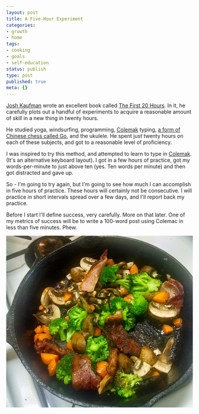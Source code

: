 ```yaml
---
layout: post
title: A Five-Hour Experiment
categories:
- growth
- home
tags:
- cooking
- goals
- self-education
status: publish
type: post
published: true
meta: {}
---
```




[Josh Kaufman](http://joshkaufman.net/) wrote an excellent book called 
[The First 20 Hours](http://www.amazon.com/gp/product/1591845556/).
In it, he carefully plots out a handful of experiments to acquire a reasonable amount of skill in a new thing in twenty hours.



He studied yoga, windsurfing, programming, 
[Colemak](http://colemak.com/) typing, 
[a form of Chinese chess called Go](http://en.wikipedia.org/wiki/Go_%28game%29), and the ukulele. He spent just twenty hours on each of these subjects, and got to a reasonable level of proficiency.



I was inspired to try this method, and attempted to learn to type in 
[Colemak](http://colemak.com/). (It's an alternative keyboard layout). I got in a few hours of practice, got my words-per-minute to just above ten (yes. Ten words per minute) and then got distracted and gave up.



So - I'm going to try again, but I'm going to see how much I can accomplish in five hours of practice. These hours will certainly not be consecutive. I will practice in short intervals spread over a few days, and I'll report back my practice.



Before I start I'll define success, very carefully. More on that later. One of my metrics of success will be to write a 100-word post using Colemac in less than five minutes. Phew.



[![I've spent a lot more than five hours preparing eggs, bacon, omelets, and other sorts of breakfast foods. Practice makes better!](/squarespace_images/static_556694eee4b0f4ca9cd56729_56035dbbe4b07ebf58d79d16_5586fe5be4b0278244cea151_1434910444311_2014-04-09-07-21-36.jpg_)](http://static1.squarespace.com/static/556694eee4b0f4ca9cd56729/56035dbbe4b07ebf58d79d16/5586fe5be4b0278244cea151/1434910444311/2014-04-09-07-21-36.jpg)

